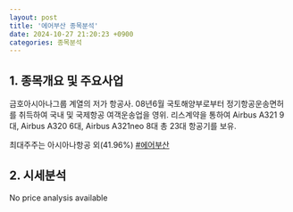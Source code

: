 ```yaml
---
layout: post
title: '에어부산 종목분석'
date: 2024-10-27 21:20:23 +0900
categories: 종목분석
---
```


## 1. 종목개요 및 주요사업

금호아시아나그룹 계열의 저가 항공사. 08년6월 국토해양부로부터 정기항공운송면허를 취득하여 국내 및 국제항공 여객운송업을 영위. 리스계약을 통하여 Airbus A321 9대, Airbus A320 6대, Airbus A321neo 8대 총 23대 항공기를 보유.

최대주주는 아시아나항공 외(41.96%)
[#에어부산](#)

## 2. 시세분석

No price analysis available
